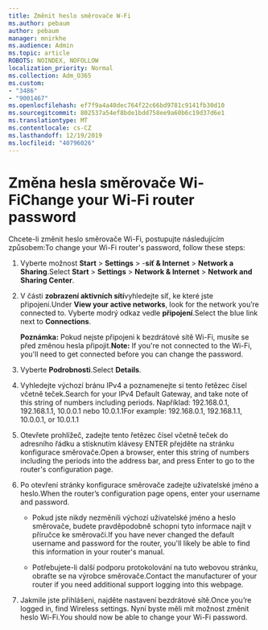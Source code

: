 ```yaml
---
title: Změnit heslo směrovače W-Fi
ms.author: pebaum
author: pebaum
manager: mnirkhe
ms.audience: Admin
ms.topic: article
ROBOTS: NOINDEX, NOFOLLOW
localization_priority: Normal
ms.collection: Adm_O365
ms.custom:
- "3486"
- "9001467"
ms.openlocfilehash: ef7f9a4a40dec764f22c66bd9781c9141fb30d10
ms.sourcegitcommit: 802537a54ef8bde1bdd758ee9a60b6c19d37d6e1
ms.translationtype: MT
ms.contentlocale: cs-CZ
ms.lasthandoff: 12/19/2019
ms.locfileid: "40796026"
---
```

# <a name="change-your-wi-fi-router-password"></a><span data-ttu-id="c95a5-102">Změna hesla směrovače Wi-Fi</span><span class="sxs-lookup"><span data-stu-id="c95a5-102">Change your Wi-Fi router password</span></span>

<span data-ttu-id="c95a5-103">Chcete-li změnit heslo směrovače Wi-Fi, postupujte následujícím způsobem:</span><span class="sxs-lookup"><span data-stu-id="c95a5-103">To change your Wi-Fi router's password, follow these steps:</span></span>

1. <span data-ttu-id="c95a5-104">Vyberte možnost **Start** > **Settings** > -**síť & Internet** > **Network a Sharing**.</span><span class="sxs-lookup"><span data-stu-id="c95a5-104">Select **Start** > **Settings** > **Network & Internet** > **Network and Sharing Center**.</span></span>

2. <span data-ttu-id="c95a5-105">V části **zobrazení aktivních sítí**vyhledejte síť, ke které jste připojeni.</span><span class="sxs-lookup"><span data-stu-id="c95a5-105">Under **View your active networks**, look for the network you’re connected to.</span></span> <span data-ttu-id="c95a5-106">Vyberte modrý odkaz vedle **připojení**.</span><span class="sxs-lookup"><span data-stu-id="c95a5-106">Select the blue link next to **Connections**.</span></span><br>

   <span data-ttu-id="c95a5-107">**Poznámka:** Pokud nejste připojeni k bezdrátové sítě Wi-Fi, musíte se před změnou hesla připojit.</span><span class="sxs-lookup"><span data-stu-id="c95a5-107">**Note:** If you're not connected to the Wi-Fi, you'll need to get connected before you can change the password.</span></span>

3. <span data-ttu-id="c95a5-108">Vyberte **Podrobnosti**.</span><span class="sxs-lookup"><span data-stu-id="c95a5-108">Select **Details**.</span></span>

4. <span data-ttu-id="c95a5-109">Vyhledejte výchozí bránu IPv4 a poznamenejte si tento řetězec čísel včetně teček.</span><span class="sxs-lookup"><span data-stu-id="c95a5-109">Search for your IPv4 Default Gateway, and take note of this string of numbers including periods.</span></span> <span data-ttu-id="c95a5-110">Například: 192.168.0.1, 192.168.1.1, 10.0.0.1 nebo 10.0.1.1</span><span class="sxs-lookup"><span data-stu-id="c95a5-110">For example: 192.168.0.1, 192.168.1.1, 10.0.0.1, or 10.0.1.1</span></span>

5. <span data-ttu-id="c95a5-111">Otevřete prohlížeč, zadejte tento řetězec čísel včetně teček do adresního řádku a stisknutím klávesy ENTER přejděte na stránku konfigurace směrovače.</span><span class="sxs-lookup"><span data-stu-id="c95a5-111">Open a browser, enter this string of numbers including the periods into the address bar, and press Enter to go to the router's configuration page.</span></span>

6. <span data-ttu-id="c95a5-112">Po otevření stránky konfigurace směrovače zadejte uživatelské jméno a heslo.</span><span class="sxs-lookup"><span data-stu-id="c95a5-112">When the router’s configuration page opens, enter your username and password.</span></span><br>
   - <span data-ttu-id="c95a5-113">Pokud jste nikdy nezměnili výchozí uživatelské jméno a heslo směrovače, budete pravděpodobně schopni tyto informace najít v příručce ke směrovači.</span><span class="sxs-lookup"><span data-stu-id="c95a5-113">If you have never changed the default username and password for the router, you'll likely be able to find this information in your router's manual.</span></span>

   - <span data-ttu-id="c95a5-114">Potřebujete-li další podporu protokolování na tuto webovou stránku, obraťte se na výrobce směrovače.</span><span class="sxs-lookup"><span data-stu-id="c95a5-114">Contact the manufacturer of your router if you need additional support logging into this webpage.</span></span>

7. <span data-ttu-id="c95a5-115">Jakmile jste přihlášeni, najděte nastavení bezdrátové sítě.</span><span class="sxs-lookup"><span data-stu-id="c95a5-115">Once you’re logged in, find Wireless settings.</span></span> <span data-ttu-id="c95a5-116">Nyní byste měli mít možnost změnit heslo Wi-Fi.</span><span class="sxs-lookup"><span data-stu-id="c95a5-116">You should now be able to change your Wi-Fi password.</span></span>
